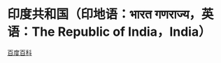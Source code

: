 # 印度共和国（印地语：भारत गणराज्य，英语：The Republic of India，India）

[百度百科](https://baike.baidu.com/item/%E5%8D%B0%E5%BA%A6/121904)